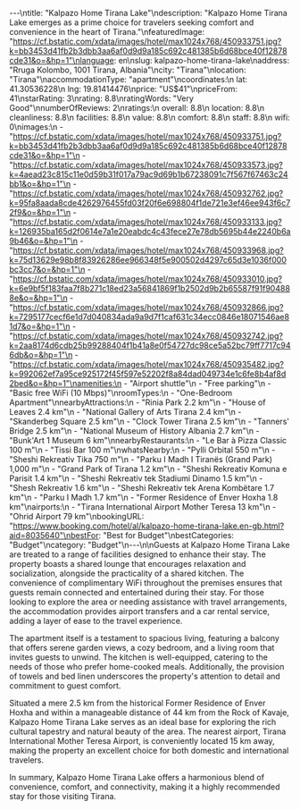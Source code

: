 ---\ntitle: "Kalpazo Home Tirana Lake"\ndescription: "Kalpazo Home Tirana Lake emerges as a prime choice for travelers seeking comfort and convenience in the heart of Tirana."\nfeaturedImage: "https://cf.bstatic.com/xdata/images/hotel/max1024x768/450933751.jpg?k=bb3453d41fb2b3dbb3aa6af0d9d9a185c692c481385b6d68bce40f12878cde31&o=&hp=1"\nlanguage: en\nslug: kalpazo-home-tirana-lake\naddress: "Rruga Kolombo, 1001 Tirana, Albania"\ncity: "Tirana"\nlocation: "Tirana"\naccommodationType: "apartment"\ncoordinates:\n  lat: 41.30536228\n  lng: 19.81414476\nprice: "US$41"\npriceFrom: 41\nstarRating: 3\nrating: 8.8\nratingWords: "Very Good"\nnumberOfReviews: 2\nratings:\n  overall: 8.8\n  location: 8.8\n  cleanliness: 8.8\n  facilities: 8.8\n  value: 8.8\n  comfort: 8.8\n  staff: 8.8\n  wifi: 0\nimages:\n  - "https://cf.bstatic.com/xdata/images/hotel/max1024x768/450933751.jpg?k=bb3453d41fb2b3dbb3aa6af0d9d9a185c692c481385b6d68bce40f12878cde31&o=&hp=1"\n  - "https://cf.bstatic.com/xdata/images/hotel/max1024x768/450933573.jpg?k=4aead23c815c11e0d59b31f017a79ac9d69b1b67238091c7f567f67463c24bb1&o=&hp=1"\n  - "https://cf.bstatic.com/xdata/images/hotel/max1024x768/450932762.jpg?k=95fa8aada8cde4262976455fd03f20f6e698804f1de721e3ef46ee943f6c72f9&o=&hp=1"\n  - "https://cf.bstatic.com/xdata/images/hotel/max1024x768/450933133.jpg?k=126935ba165d2f0614e7a1e20eabdc4c43fece27e78db5695b44e2240b6a9b46&o=&hp=1"\n  - "https://cf.bstatic.com/xdata/images/hotel/max1024x768/450933968.jpg?k=75d13629e98b8f83926286ee966348f5e900502d4297c65d3e1036f000bc3cc7&o=&hp=1"\n  - "https://cf.bstatic.com/xdata/images/hotel/max1024x768/450933010.jpg?k=6e9bf5f183faa7f8b271c18ed23a56841869f1b2502d9b2b65587f91f904888e&o=&hp=1"\n  - "https://cf.bstatic.com/xdata/images/hotel/max1024x768/450932866.jpg?k=7295177cecf6e1d7d040834ada9a9d7f1caf631c34ecc0846e18071546ae81d7&o=&hp=1"\n  - "https://cf.bstatic.com/xdata/images/hotel/max1024x768/450932742.jpg?k=2aa8174d6cdb25b99288404f1b41a8e0f54727dc98ce5a52bc79ff7717c946db&o=&hp=1"\n  - "https://cf.bstatic.com/xdata/images/hotel/max1024x768/450935482.jpg?k=992062ef7a95ce925172f45f597e52202f8a84dad049734e1c6fe8b4af8d2bed&o=&hp=1"\namenities:\n  - "Airport shuttle"\n  - "Free parking"\n  - "Basic free WiFi (10 Mbps)"\nroomTypes:\n  - "One-Bedroom Apartment"\nnearbyAttractions:\n  - "Rinia Park 2.2 km"\n  - "House of Leaves 2.4 km"\n  - "National Gallery of Arts Tirana 2.4 km"\n  - "Skanderbeg Square 2.5 km"\n  - "Clock Tower Tirana 2.5 km"\n  - "Tanners' Bridge 2.5 km"\n  - "National Museum of History Albania 2.7 km"\n  - "Bunk'Art 1 Museum 6 km"\nnearbyRestaurants:\n  - "Le Bar à Pizza Classic 100 m"\n  - "Tissi Bar 100 m"\nwhatsNearby:\n  - "Pylli Orbital 550 m"\n  - "Sheshi Rekreativ Tika 750 m"\n  - "Parku I Madh I Tiranës (Grand Park) 1,000 m"\n  - "Grand Park of Tirana 1.2 km"\n  - "Sheshi Rekreativ Komuna e Parisit 1.4 km"\n  - "Sheshi Rekreativ tek Stadiumi Dinamo 1.5 km"\n  - "Shesh Rekreativ 1.6 km"\n  - "Sheshi Rekreativ tek Arena Kombëtare 1.7 km"\n  - "Parku I Madh 1.7 km"\n  - "Former Residence of Enver Hoxha 1.8 km"\nairports:\n  - "Tirana International Airport Mother Teresa 13 km"\n  - "Ohrid Airport 79 km"\nbookingURL: "https://www.booking.com/hotel/al/kalpazo-home-tirana-lake.en-gb.html?aid=8035640"\nbestFor: "Best for Budget"\nbestCategories: "Budget"\ncategory: "Budget"\n---\n\nGuests at Kalpazo Home Tirana Lake are treated to a range of facilities designed to enhance their stay. The property boasts a shared lounge that encourages relaxation and socialization, alongside the practicality of a shared kitchen. The convenience of complimentary WiFi throughout the premises ensures that guests remain connected and entertained during their stay. For those looking to explore the area or needing assistance with travel arrangements, the accommodation provides airport transfers and a car rental service, adding a layer of ease to the travel experience.

The apartment itself is a testament to spacious living, featuring a balcony that offers serene garden views, a cozy bedroom, and a living room that invites guests to unwind. The kitchen is well-equipped, catering to the needs of those who prefer home-cooked meals. Additionally, the provision of towels and bed linen underscores the property's attention to detail and commitment to guest comfort.

Situated a mere 2.5 km from the historical Former Residence of Enver Hoxha and within a manageable distance of 44 km from the Rock of Kavaje, Kalpazo Home Tirana Lake serves as an ideal base for exploring the rich cultural tapestry and natural beauty of the area. The nearest airport, Tirana International Mother Teresa Airport, is conveniently located 15 km away, making the property an excellent choice for both domestic and international travelers.

In summary, Kalpazo Home Tirana Lake offers a harmonious blend of convenience, comfort, and connectivity, making it a highly recommended stay for those visiting Tirana.